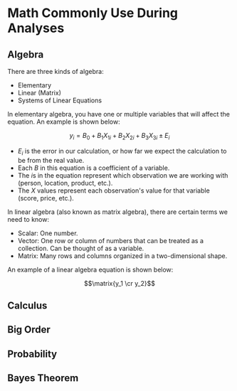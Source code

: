 # Math Commonly Use During Analyses
## Algebra
There are three kinds of algebra:
- Elementary
- Linear (Matrix) 
- Systems of Linear Equations

In elementary algebra, you have one or multiple variables that will affect the equation. An example is shown below:

$$y_i = {B_0+B_1X_{1i}+B_2X_{2i}+B_3X_{3i} \pm E_i}$$

- *E<sub>i</sub>* is the error in our calculation, or how far we expect the calculation to be from the real value.
- Each *B* in this equation is a coefficient of a variable.
- The *i*s in the equation represent which observation we are working with (person, location, product, etc.).
- The *X* values represent each observation's value for that variable (score, price, etc.).

In linear algebra (also known as matrix algebra), there are certain terms we need to know:
- Scalar: One number.
- Vector: One row or column of numbers that can be treated as a collection. Can be thought of as a variable.
- Matrix: Many rows and columns organized in a two-dimensional shape.

An example of a linear algebra equation is shown below:

$$\matrix{y_1 \cr y_2}$$
## Calculus
## Big Order
## Probability
## Bayes Theorem

